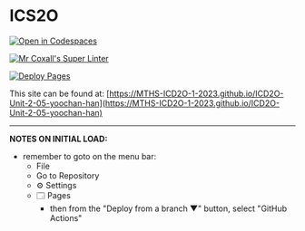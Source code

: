 # ICS2O

[![Open in Codespaces](https://classroom.github.com/assets/launch-codespace-7f7980b617ed060a017424585567c406b6ee15c891e84e1186181d67ecf80aa0.svg)](https://classroom.github.com/open-in-codespaces?assignment_repo_id=14460562)

[![Mr Coxall's Super Linter](https://github.com/MTHS-ICD2O-1-2023/ICD2O-Unit-2-05-yoochan-han/workflows/Mr%20Coxall's%20Super%20Linter/badge.svg)](https://github.com/MTHS-ICD2O-1-2023/ICD2O-Unit-2-05-yoochan-han/actions)

[![Deploy Pages](https://github.com/MTHS-ICD2O-1-2023/ICD2O-Unit-2-05-yoochan-han/workflows/Deploy%20Pages/badge.svg)](https://github.com/MTHS-ICD2O-1-2023/ICD2O-Unit-2-05-yoochan-han/actions)

This site can be found at: [https://MTHS-ICD2O-1-2023.github.io/ICD2O-Unit-2-05-yoochan-han](https://MTHS-ICD2O-1-2023.github.io/ICD2O-Unit-2-05-yoochan-han)

---

**NOTES ON INITIAL LOAD:**
- remember to goto on the menu bar:
  - File
  - Go to Repository
  - ⚙ Settings
  - 🗔 Pages
    - then from the "Deploy from a branch ▼" button, select "GitHub Actions"
